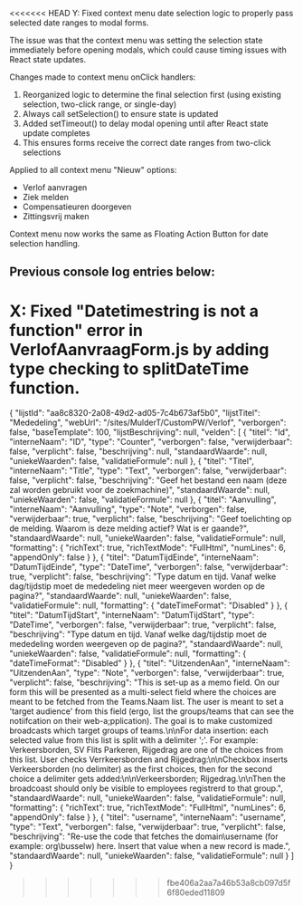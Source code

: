 <<<<<<< HEAD
Y: Fixed context menu date selection logic to properly pass selected date ranges to modal forms.

The issue was that the context menu was setting the selection state immediately before opening modals, which could cause timing issues with React state updates. 

Changes made to context menu onClick handlers:
1. Reorganized logic to determine the final selection first (using existing selection, two-click range, or single-day)
2. Always call setSelection() to ensure state is updated 
3. Added setTimeout() to delay modal opening until after React state update completes
4. This ensures forms receive the correct date ranges from two-click selections

Applied to all context menu "Nieuw" options:
- Verlof aanvragen
- Ziek melden  
- Compensatieuren doorgeven
- Zittingsvrij maken

Context menu now works the same as Floating Action Button for date selection handling.

Previous console log entries below:
---

X: Fixed "Datetimestring is not a function" error in VerlofAanvraagForm.js by adding type checking to splitDateTime function.
=======
{
  "lijstId": "aa8c8320-2a08-49d2-ad05-7c4b673af5b0",
  "lijstTitel": "Mededeling",
  "webUrl": "/sites/MulderT/CustomPW/Verlof",
  "verborgen": false,
  "baseTemplate": 100,
  "lijstBeschrijving": null,
  "velden": [
    {
      "titel": "Id",
      "interneNaam": "ID",
      "type": "Counter",
      "verborgen": false,
      "verwijderbaar": false,
      "verplicht": false,
      "beschrijving": null,
      "standaardWaarde": null,
      "uniekeWaarden": false,
      "validatieFormule": null
    },
    {
      "titel": "Titel",
      "interneNaam": "Title",
      "type": "Text",
      "verborgen": false,
      "verwijderbaar": false,
      "verplicht": false,
      "beschrijving": "Geef het bestand een naam (deze zal worden gebruikt voor de zoekmachine)",
      "standaardWaarde": null,
      "uniekeWaarden": false,
      "validatieFormule": null
    },
    {
      "titel": "Aanvulling",
      "interneNaam": "Aanvulling",
      "type": "Note",
      "verborgen": false,
      "verwijderbaar": true,
      "verplicht": false,
      "beschrijving": "Geef toelichting op de melding. Waarom is deze melding actief? Wat is er gaande?",
      "standaardWaarde": null,
      "uniekeWaarden": false,
      "validatieFormule": null,
      "formatting": {
        "richText": true,
        "richTextMode": "FullHtml",
        "numLines": 6,
        "appendOnly": false
      }
    },
    {
      "titel": "DatumTijdEinde",
      "interneNaam": "DatumTijdEinde",
      "type": "DateTime",
      "verborgen": false,
      "verwijderbaar": true,
      "verplicht": false,
      "beschrijving": "Type datum en tijd. Vanaf welke dag/tijdstip moet de mededeling niet meer weergeven worden op de pagina?",
      "standaardWaarde": null,
      "uniekeWaarden": false,
      "validatieFormule": null,
      "formatting": {
        "dateTimeFormat": "Disabled"
      }
    },
    {
      "titel": "DatumTijdStart",
      "interneNaam": "DatumTijdStart",
      "type": "DateTime",
      "verborgen": false,
      "verwijderbaar": true,
      "verplicht": false,
      "beschrijving": "Type datum en tijd. Vanaf welke dag/tijdstip moet de mededeling worden weergeven op de pagina?",
      "standaardWaarde": null,
      "uniekeWaarden": false,
      "validatieFormule": null,
      "formatting": {
        "dateTimeFormat": "Disabled"
      }
    },
    {
      "titel": "UitzendenAan",
      "interneNaam": "UitzendenAan",
      "type": "Note",
      "verborgen": false,
      "verwijderbaar": true,
      "verplicht": false,
      "beschrijving": "This is set-up as a memo field.  On our form this will be presented as a multi-select field where the choices are meant to be fetched from the Teams.Naam list. The user is meant to set a 'target audience' from this field (ergo, list the groups/teams that can see the notiifcation on their web-a;pplication). The goal is to make customized broadcasts which target groups of teams.\n\nFor data insertion: each selected value from this list is split with a delimiter ';'. For example: Verkeersborden, SV Flits Parkeren, Rijgedrag are one of the choices from this list. User checks Verrkeersborden and Rijgedrag:\n\nCheckbox inserts Verkeersborden (no delimiter) as the first choices, then for the second choice a delimiter gets added:\n\nVerkeersborden; Rijgedrag.\n\nThen the broadcoast should only be visible to employees registrerd to that group.",
      "standaardWaarde": null,
      "uniekeWaarden": false,
      "validatieFormule": null,
      "formatting": {
        "richText": true,
        "richTextMode": "FullHtml",
        "numLines": 6,
        "appendOnly": false
      }
    },
    {
      "titel": "username",
      "interneNaam": "username",
      "type": "Text",
      "verborgen": false,
      "verwijderbaar": true,
      "verplicht": false,
      "beschrijving": "Re-use the code that fetches the domain\\username (for example: org\\busselw) here. Insert that value when a new record is made.",
      "standaardWaarde": null,
      "uniekeWaarden": false,
      "validatieFormule": null
    }
  ]
}
>>>>>>> fbe406a2aa7a46b53a8cb097d5f6f80eded11809
